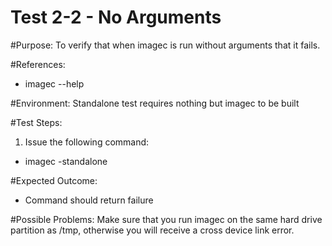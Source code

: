 Test 2-2 - No Arguments
=======

#Purpose:
To verify that when imagec is run without arguments that it fails.

#References:
* imagec --help

#Environment:
Standalone test requires nothing but imagec to be built

#Test Steps:
1. Issue the following command:
* imagec -standalone

#Expected Outcome:
* Command should return failure

#Possible Problems:
Make sure that you run imagec on the same hard drive partition as /tmp, otherwise you will receive a cross device link error.